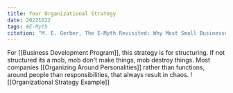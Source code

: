 ```yaml
---
title: Your Organizational Strategy
date: 20221022
tags: #E-Myth
citation: "M. E. Gerber, The E-Myth Revisited: Why Most Small Businesses Don’t Work and What to Do About It. Harper Collins, 2009."
---
```


For [[Business Development Program]], this strategy is for structuring. If not structured its a mob, mob don't make things, mob destroy things.
Most companies [[Organizing Around Personalities]] rather than functions, around people than responsibilities, that always result in chaos.
![[Organizational Strategy Example]] 